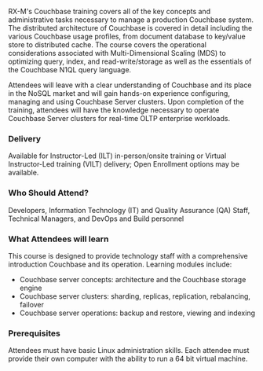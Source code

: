 <!-- Couchbase 4.0/4.5 -->

RX-M's Couchbase training covers all of the key concepts and administrative tasks necessary to manage a production Couchbase system. The distributed architecture of Couchbase is covered in detail including the various Couchbase usage profiles, from document database to key/value store to distributed cache. The course covers the operational considerations associated with Multi-Dimensional Scaling (MDS) to optimizing query, index, and read-write/storage as well as the essentials of the Couchbase N1QL query language.

Attendees will leave with a clear understanding of Couchbase and its place in the NoSQL market and will gain hands-on experience configuring, managing and using Couchbase Server clusters. Upon completion of the training, attendees will have the knowledge necessary to operate Couchbase Server clusters for real-time OLTP enterprise workloads.


### Delivery

Available for Instructor-Led (ILT) in-person/onsite training or Virtual Instructor-Led training (VILT) delivery; Open Enrollment options may be available.


### Who Should Attend?

Developers, Information Technology (IT) and Quality Assurance (QA) Staff, Technical Managers, and DevOps and Build personnel


### What Attendees will learn

This course is designed to provide technology staff with a comprehensive introduction Couchbase and its operation. Learning modules include:

- Couchbase server concepts: architecture and the Couchbase storage engine
- Couchbase server clusters: sharding, replicas, replication, rebalancing, failover
- Couchbase server operations: backup and restore, viewing and indexing


### Prerequisites

Attendees must have basic Linux administration skills. Each attendee must provide their own computer with the ability to
run a 64 bit virtual machine.



